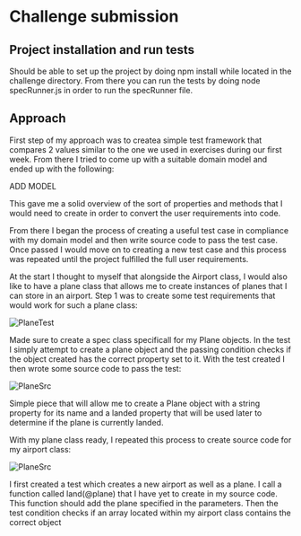 # Challenge submission

## Project installation and run tests

Should be able to set up the project by doing npm install while located in the challenge directory. From there you can run the tests by doing node specRunner.js in order to run the specRunner file.

## Approach

First step of my approach was to createa simple test framework that compares 2 values similar to the one we used in exercises during our first week. From there I tried to come up with a suitable domain model and ended up with the following:

ADD MODEL

This gave me a solid overview of the sort of properties and methods that I would need to create in order to convert the user requirements into code.

From there I began the process of creating a useful test case in compliance with my domain model and then write source code to pass the test case. Once passed I would move on to creating a new test case and this process was repeated until the project fulfilled the full user requirements.

At the start I thought to myself that alongside the Airport class, I would also like to have a plane class that allows me to create instances of planes that I can store in an airport. Step 1 was to create some test requirements that would work for such a plane class:

![PlaneTest](https://github.com/Neokrieger/airport-challenge/tree/main/CodeSnippets/PlaneTest.png)

Made sure to create a spec class specificall for my Plane objects. In the test I simply attempt to create a plane object and the passing condition checks if the object created has the correct property set to it. With the test created I then wrote some source code to pass the test:

![PlaneSrc](https://github.com/Neokrieger/airport-challenge/tree/main/CodeSnippets/PlaneSrc.png)

Simple piece that will allow me to create a Plane object with a string property for its name and a landed property that will be used later to determine if the plane is currently landed.

With my plane class ready, I repeated this process to create source code for my airport class:

![PlaneSrc](https://github.com/Neokrieger/airport-challenge/tree/main/CodeSnippets/AirportTest.png)

I first created a test which creates a new airport as well as a plane. I call a function called land(@plane) that I have yet to create in my source code. This function should add the plane specified in the parameters. Then the test condition checks if an array located within my airport class contains the correct object